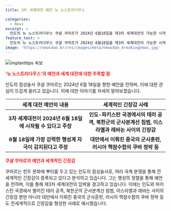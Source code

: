 ```yaml
---
title: 3차 세계대전 예언 뉴 노스트라다무스

categories:
  - News
excerpt: >
  인도의 뉴 노스트라다무스 쿠샬 쿠마르가 2024년 6월18일을 제3차 세계대전의 가능한 시작일로 지목하며 세계적 긴장 상황을 경고했다. 그는 행성의 정렬과 세계 갈등을 분석하여 이러한 예언을 하고 있으며, 국제 분쟁과 군사 행동들을 예시로 들었다. 이러한 발언으로 세계적인 주목을 받고 있다.
feature_text: >
  인도의 뉴 노스트라다무스 쿠샬 쿠마르가 2024년 6월18일을 제3차 세계대전의 가능한 시작일로 지목하며 세계적 긴장 상황을 경고했다. 그는 행성의 정렬과 세계 갈등을 분석하여 이러한 예언을 하고 있으며, 국제 분쟁과 군사 행동들을 예시로 들었다. 이러한 발언으로 세계적인 주목을 받고 있다.
image: 'https://newsdao.kr/res/images/meta/newsdao_breakingnews.jpg'
---
```


<p><img src="https://newsdao.kr/res/images/meta/newsdao_breakingnews.jpg" alt="implanttips 속보" /></p>

<p><b><span style="color: #ee2323;">'뉴 노스트라다무스'의 예언과 세계 대전에 대한 주목할 점</span></b></p>

<p data-ke-size="size16">인도의 점성술사 쿠샬 쿠마르는 2024년 6월 18일을 향한 예언을 전하며, 이에 대한 관심이 뜨겁게 쏠리고 있습니다. 이에 대한 이야기를 자세히 알아보겠습니다.</p>

<table>
    <thead>
        <tr>
            <th scope="col" style="width: 50%; text-align: center;"><b>세계 대전 예언의 내용</b></th>
            <th scope="col" style="width: 50%; text-align: center;"><b>세계적인 긴장감 사례</b></th>
        </tr>
    </thead>
    <tbody>
        <tr>
            <td style="text-align: center; height: 17px;"><b>3차 세계대전이 2024년 6월 18일에 시작될 수 있다고 주장</b></td>
            <td style="text-align: center; height: 17px;"><b>인도-파키스탄 국경에서의 테러 공격, 북한군의 군사분계선 침범, 이스라엘과 레바논 사이의 긴장감</b></td>
        </tr>
        <tr>
            <td style="text-align: center; height: 17px;"><b>6월 18일에 가장 강력한 행성계 자극이 감지된다고 주장</b></td>
            <td style="text-align: center; height: 17px;"><b>대만에서 이뤄진 중국의 군사훈련, 러시아 핵잠수함의 쿠바 정박 등</b></td>
        </tr>
    </tbody>
</table>

<p><b><span style="color: #ee2323;">쿠샬 쿠마르의 예언과 세계적인 긴장감</span></b></p>

<p data-ke-size="size16">쿠마르는 힌두 문화에 뿌리를 두고 있는 인도의 점성술사로, 여러 국제 분쟁을 통해 전 세계적인 긴장감이 증폭되고 있다고 분석하고 있습니다. 그는 행성의 정렬을 통해 예언을 전하며, 이를 통해 제3차 세계대전의 임박을 경고하고 있습니다. 이에는 인도와 파키스탄 국경에서 벌어진 테러 공격, 북한군의 군사분계선 침범, 이스라엘과 레바논 사이의 긴장감 뿐만 아니라 대만에서 이뤄진 중국의 군사훈련, 러시아 핵잠수함의 쿠바 정박 등도 전세계적으로 긴장감을 형성한 사례로 예시했습니다.</p>

